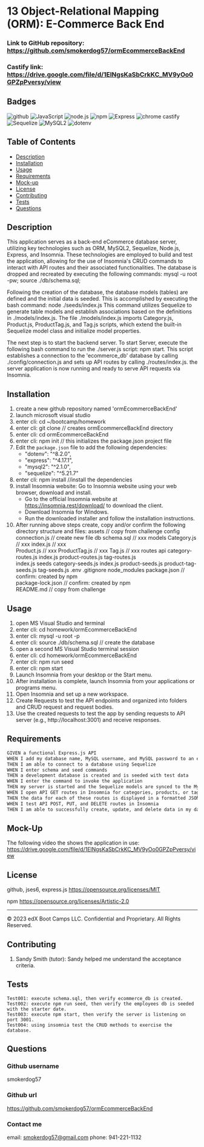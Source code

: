 # 13 Object-Relational Mapping (ORM): E-Commerce Back End

### Link to GitHub repository:  https://github.com/smokerdog57/ormEcommerceBackEnd
### Castify link:   			https://drive.google.com/file/d/1ElNgsKaSbCrkKC_MV9yOo0GPZpPversy/view

## Badges
    
![github](https://img.shields.io/badge/github-Profile-lightgrey.svg)
![JavaScript](https://img.shields.io/badge/JavaScript-yellow.svg)
![node.js](https://img.shields.io/badge/node.js-12.0-green.svg)
![npm](https://img.shields.io/badge/npm-6.14.4-blue.svg)
![Express](https://img.shields.io/badge/Express-red.svg)
![chrome castify](https://img.shields.io/badge/chrome%20castify-orange.svg)
![Sequelize](https://img.shields.io/badge/Sequelize-blue.svg)
![MySQL2](https://img.shields.io/badge/MySQL2-blue.svg)
![dotenv](https://img.shields.io/badge/dotenv-blue.svg)

## Table of Contents
- [Description](#description)
- [Installation](#installation)
- [Usage](#usage)
- [Requirements](#requirements)
- [Mock-up](#mock-up)
- [License](#license)
- [Contributing](#contributing)
- [Tests](#tests)
- [Questions](#questions)

## Description

This application serves as a back-end eCommerce database server, utilizing key technologies such as ORM, MySQL2, Sequelize, Node.js, Express, and Insomnia. These technologies are employed to build and test the application, allowing for the use of Insomnia's CRUD commands to interact with API routes and their associated functionalities.  The database is dropped and recreated by executing the following commands:
	mysql -u root -pw;
	source ./db/schema.sql;

Following the creation of the database, the database models (tables) are defined and the initial data is seeded.  This is accomplished by executing the bash command: node ./seeds/index.js This command utilizes Sequelize to generate table models and establish associations based on the definitions in ./models/index.js. The file ./models/index.js imports Category.js, Product.js, ProductTag.js, and Tag.js scripts, which extend the built-in Sequelize model class and initialize model properties.

The next step is to start the backend server.  To start Server, execute the following bash command to run the ./server.js script: npm start. This script establishes a connection to the 'ecommerce_db' database by calling ./config/connection.js and sets up API routes by calling ./routes/index.js. the server application is now running and ready to serve API requests via Insomnia.

## Installation
  
1. create a new github repository named 'ormEcommerceBackEnd'
2. launch microsoft visual studio
3. enter cli:  cd ~/bootcamp/homework
4. enter cli:  git clone <repository> // creates ormEcommerceBackEnd directory
5. enter cli:  cd ormEcommerceBackEnd
6. enter cli:  npm init // this initializes the package.json project file
7. Edit the `package.json` file to add the following dependencies:
   - "dotenv": "^8.2.0",
   - "express": "^4.17.1",
   - "mysql2": "^2.1.0",
   - "sequelize": "^5.21.7"
8. enter cli: npm install //install the dependencies
9. install Insomnia website: Go to Insomnia website using your web browser, download and install.
	- Go to the official Insomnia website at https://insomnia.rest/download/ to download the client.
	- Download Insomnia for Windows.
	- Run the downloaded installer and follow the installation instructions.
10. After running above steps create, copy and/or confirm the following directory structure and files:
	assets			// copy from challenge
	config
	   connection.js	// create new file
	db
	   schema.sql			// xxx
	models
	   Category.js			// xxx
	   index.js			// xxx	   
	   Product.js			// xxx
	   ProductTag.js		// xxx
	   Tag.js			// xxx 
	routes
	   api
		category-routes.js
		index.js
		product-routes.js
		tag-routes.js	
	   index.js
	seeds
	   category-seeds.js
	   index.js
	   product-seeds.js
	   product-tag-seeds.js
	   tag-seeds.js
	.env
	.gitignore
	node_modules
	package.json		// confirm: created by npm		
	package-lock.json	// confirm: created by npm	
	README.md		// copy from challenge

## Usage

1. open MS Visual Studio and terminal
2. enter cli:  cd homework/ormEcommerceBackEnd
3. enter cli:  mysql -u root -p <when prompted enter password>
4. enter cli:  source ./db/schema.sql    // create the database
5. open a second MS Visual Studio terminal session
6. enter cli:  cd homework/ormEcommerceBackEnd
7. enter cli:  npm run seed
8. enter cli:  npm start
9. Launch Insomnia from your desktop or the Start menu.
10. After installation is complete, launch Insomnia from your applications or programs menu.
11. Open Insomnia and set up a new workspace.
12. Create Requests to test the API endpoints and organized into folders and CRUD request and request bodies.
13. Use the created requests to test the app by sending requests to API server (e.g., http://localhost:3001) and receive responses.

## Requirements
```md
GIVEN a functional Express.js API
WHEN I add my database name, MySQL username, and MySQL password to an environment variable file
THEN I am able to connect to a database using Sequelize
WHEN I enter schema and seed commands
THEN a development database is created and is seeded with test data
WHEN I enter the command to invoke the application
THEN my server is started and the Sequelize models are synced to the MySQL database
WHEN I open API GET routes in Insomnia for categories, products, or tags
THEN the data for each of these routes is displayed in a formatted JSON
WHEN I test API POST, PUT, and DELETE routes in Insomnia
THEN I am able to successfully create, update, and delete data in my database
```
## Mock-Up

The following video the shows the application in use:
https://drive.google.com/file/d/1ElNgsKaSbCrkKC_MV9yOo0GPZpPversy/view

## License

github, jses6, express.js
https://opensource.org/licenses/MIT

npm
https://opensource.org/licenses/Artistic-2.0


- - -
© 2023 edX Boot Camps LLC. Confidential and Proprietary. All Rights Reserved.

## Contributing

1. Sandy Smith (tutor):  Sandy helped me understand the acceptance criteria.

## Tests

```
Test001: execute schema.sql, then verify ecommerce_db is created.
Test002: execute npm run seed, then verify the employees db is seeded with the starter date.
Test003: execute npm start, then verify the server is listening on port 3001.
Test004: using insomnia test the CRUD methods to exercise the database.
```

## Questions
  
### Github username
smokerdog57

### Github url
https://github.com/smokerdog57/ormEcommerceBackEnd
  
### Contact me
email: smokerdog57@gmail.com
phone: 941-221-1132